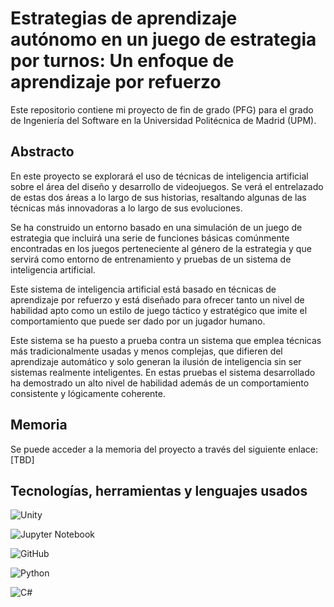 
# Estrategias de aprendizaje autónomo en un juego de estrategia por turnos: Un enfoque de aprendizaje por refuerzo

Este repositorio contiene mi proyecto de fin de grado (PFG) para el grado de Ingeniería del Software en la Universidad Politécnica de Madrid (UPM).




## Abstracto

En este proyecto se explorará el uso de técnicas de inteligencia artificial sobre el área del diseño y desarrollo de videojuegos. Se verá el entrelazado de estas dos áreas a lo largo de sus historias, resaltando algunas de las técnicas más innovadoras a lo largo de sus evoluciones.

Se ha construido un entorno basado en una simulación de un juego de estrategia que incluirá una serie de funciones básicas comúnmente encontradas en los juegos perteneciente al género de la estrategia y que servirá como entorno de entrenamiento y pruebas de un sistema de inteligencia artificial.
 
Este sistema de inteligencia artificial está basado en técnicas de aprendizaje por refuerzo y está diseñado para ofrecer tanto un nivel de habilidad apto como un estilo de juego táctico y estratégico que imite el comportamiento que puede ser dado por un jugador humano.
 
Este sistema se ha puesto a prueba contra un sistema que emplea técnicas más tradicionalmente usadas y menos complejas, que difieren del aprendizaje automático y solo generan la ilusión de inteligencia sin ser sistemas realmente inteligentes. En estas pruebas el sistema desarrollado ha demostrado un alto nivel de habilidad además de un comportamiento consistente y lógicamente coherente.
## Memoria

Se puede acceder a la memoria del proyecto a través del siguiente enlace: [TBD]
## Tecnologías, herramientas y lenguajes usados

![Unity](https://img.shields.io/badge/unity-%23000000.svg?style=for-the-badge&logo=unity&logoColor=white)

![Jupyter Notebook](https://img.shields.io/badge/jupyter-%23FA0F00.svg?style=for-the-badge&logo=jupyter&logoColor=white)

![GitHub](https://img.shields.io/badge/github-%23121011.svg?style=for-the-badge&logo=github&logoColor=white)

![Python](https://img.shields.io/badge/python-3670A0?style=for-the-badge&logo=python&logoColor=ffdd54)

![C#](https://img.shields.io/badge/c%23-%23239120.svg?style=for-the-badge&logo=csharp&logoColor=white)

